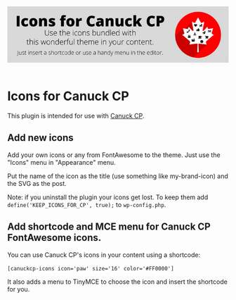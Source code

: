 ![Logo](images/logo-for-readme.jpg)
 
# Icons for Canuck CP

This plugin is intended for use with [Canuck CP](https://kevinsspace.ca/canuck-cp-classicpress-theme/).

## Add new icons 
Add your own icons or any from FontAwesome to the theme.
Just use the "Icons" menu in "Appearance" menu.

Put the name of the icon as the title (use something like my-brand-icon) and the SVG as the post.

Note: if you uninstall the plugin your icons get lost.
To keep them add `define('KEEP_ICONS_FOR_CP', true);` to `wp-config.php`.

## Add shortcode and MCE menu for Canuck CP FontAwesome icons.

You can use Canuck CP's icons in your content using a shortcode:
```
[canuckcp-icons icon='paw' size='16' color='#FF0000']
```

It also adds a menu to TinyMCE to choose the icon and insert the shortcode for you.
